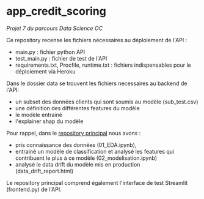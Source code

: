 # app_credit_scoring

*Projet 7 du parcours Data Science OC*

Ce repository recense les fichiers nécessaires au déploiement de l'API :
- main.py : fichier python API
- test_main.py : fichier de test de l'API
- requirements.txt, Procfile, runtime.txt : fichiers indispensables pour le déploiement via Heroku

Dans le dossier data se trouvent les fichiers necessaires au backend de l'API:
- un subset des données clients qui sont soumis au modèle (sub_test.csv)
- une définition des différentes features du modèle
- le modèle entrainé
- l'explainer shap du modèle


Pour rappel, dans le [repository principal](https://github.com/estellec18/modele_de_scoring) nous avons :
- pris connaissance des données (01_EDA.ipynb),
- entrainé un modèle de classification et analysé les features qui contribuent le plus à ce modèle (02_modelisation.ipynb)
- analysé le data drift du modèle mis en production (data_drift_report.html)

Le repository principal comprend également l'interface de test Streamlit (frontend.py) de l'API.




